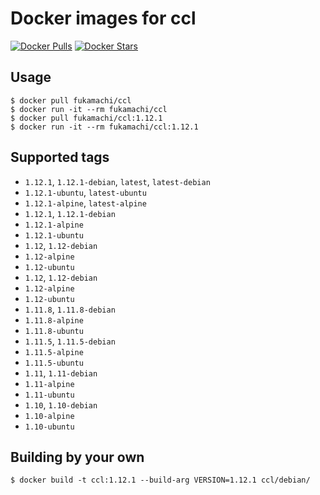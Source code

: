 # Docker images for ccl

[![Docker Pulls](https://img.shields.io/docker/pulls/fukamachi/ccl.svg)](https://hub.docker.com/r/fukamachi/ccl/)
[![Docker Stars](https://img.shields.io/docker/stars/fukamachi/ccl.svg)](https://hub.docker.com/r/fukamachi/ccl/)

## Usage

```
$ docker pull fukamachi/ccl
$ docker run -it --rm fukamachi/ccl
$ docker pull fukamachi/ccl:1.12.1
$ docker run -it --rm fukamachi/ccl:1.12.1
```

## Supported tags

- `1.12.1`, `1.12.1-debian`, `latest`, `latest-debian`
- `1.12.1-ubuntu`, `latest-ubuntu`
- `1.12.1-alpine`, `latest-alpine`
- `1.12.1`, `1.12.1-debian`
- `1.12.1-alpine`
- `1.12.1-ubuntu`
- `1.12`, `1.12-debian`
- `1.12-alpine`
- `1.12-ubuntu`
- `1.12`, `1.12-debian`
- `1.12-alpine`
- `1.12-ubuntu`
- `1.11.8`, `1.11.8-debian`
- `1.11.8-alpine`
- `1.11.8-ubuntu`
- `1.11.5`, `1.11.5-debian`
- `1.11.5-alpine`
- `1.11.5-ubuntu`
- `1.11`, `1.11-debian`
- `1.11-alpine`
- `1.11-ubuntu`
- `1.10`, `1.10-debian`
- `1.10-alpine`
- `1.10-ubuntu`

## Building by your own

```
$ docker build -t ccl:1.12.1 --build-arg VERSION=1.12.1 ccl/debian/
```
